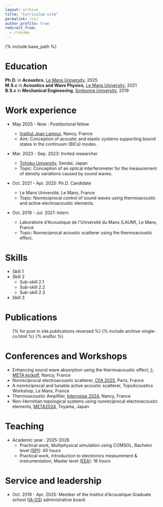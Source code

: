 ```yaml
---
layout: archive
title: "Curriculum vitæ"
permalink: /cv/
author_profile: true
redirect_from:
  - /resume
---
```


{% include base_path %}

Education
======
 **Ph.D.** in **Acoustics**, [Le Mans University](https://laum.univ-lemans.fr/fr/index.html), 2025  
 **M.S.c** in **Acoustics and Wave Physics**, [Le Mans University](https://www.univ-lemans.fr/fr/formation/catalogue-des-formations/master-lmd-MLMD/sciences-technologies-sante-0004/master-acoustique-IXLYLOF4/parcours-international-master-s-degree-in-wave-physics-acoustics-JR7S4GX9.html), 2021  
 **B.S.c** in **Mechanical Engineering**, [Sorbonne University](https://www.sorbonne-universite.fr/en), 2019


Work experience
======
* May 2025 - Now : Postdoctoral fellow
  * [Institut Jean Lamour](https://ijl.univ-lorraine.fr), Nancy, France
  * Aim: Conception of acoustic and elastic systems supporting bound states in the continuum (BICs) modes.
    
* Mar. 2023 - Sep. 2023: Invited researcher
  * [Tohoku University](http://www.amsd.mech.tohoku.ac.jp/english.html), Sendai, Japan
  * Topic: Conception of an optical interferometer for the measurement of density variations caused by sound waves. 

* Oct. 2021 - Apr. 2025: Ph.D. Candidate
  * Le Mans Université, Le Mans, France
  * Topic: Nonreciprocal control of sound waves using thermoacoustic and active electroacoustic elements.
  
* Oct. 2019 - Jul. 2021: Intern
  * Laboratoire d'Acoustique de l'Université du Mans (LAUM), Le Mans, France
  * Topic: Nonreciprocal acoustic scatterer using the thermoacoustic effect.
  
Skills
======
* Skill 1
* Skill 2
  * Sub-skill 2.1
  * Sub-skill 2.2
  * Sub-skill 2.3
* Skill 3

Publications
======
  <ul>{% for post in site.publications reversed %}
    {% include archive-single-cv.html %}
  {% endfor %}</ul>
  
Conferences and Workshops
======
* Enhancing sound wave absorption using the thermoacoustic effect, [I-META kickoff](https://factuel.univ-lorraine.fr/article/retour-sur-journee-de-lancement-du-projet-impact-i-meta/), Nancy, France
* Nonreciprocal electroacoustic scatterer, [CFA 2025](https://cfa2025.fr), Paris, France
* A nonreciprocal and tunable active acoustic scatterer, TopoAcoustics Workshop, Le Mans, France
* Thermoacoustic Amplifier, [Internoise 2024](https://internoise2024.org), Nancy, France
* Non-Hermitian topological systems using nonreciprocal electroacoustic elements, [META2024](https://metaconferences.org/META24/index.php/META/index), Toyama, Japan


Teaching
======
* Academic year : 2025-2026
  * Practical work, Multiphysical simulation using COMSOL, Bachelor level [(SPI)](https://scifa.univ-lorraine.fr/content/sciences-pour-lingenieur-eea): 40 hours
  * Practical work, Introduction to electronics measurement & instrumentation, Master level [(EEA)](https://fst.univ-lorraine.fr/formations/master-electronique-energie-electrique-et-automatique/): 16 hours
  

  
Service and leadership
======
* Oct. 2019 - Apr. 2025: Member of the Institut d'Acoustique Graduate school ([IA-GS](https://iags.univ-lemans.fr/fr/index.html)) administrative board.
